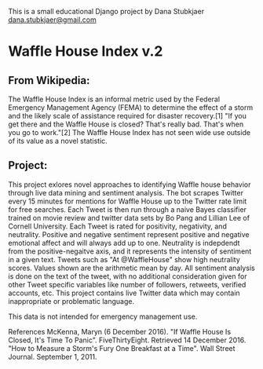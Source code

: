 This is a small educational Django project by Dana Stubkjaer<br> 
<dana.stubkjaer@gmail.com>

Waffle House Index v.2
===

From Wikipedia:
-
The Waffle House Index is an informal metric used by the Federal Emergency Management Agency (FEMA) to determine the effect of
a storm and the likely scale of assistance required for disaster recovery.[1] "If you get there and the Waffle House is closed? 
That's really bad. That's when you go to work."[2] The Waffle House Index has not seen wide use outside of its value as a novel 
statistic.

Project: 
--

This project exlores novel approaches to identifying Waffle house behavior through live data mining and sentiment analysis. The 
bot scrapes Twitter every 15 minutes for mentions for Waffle House up to the Twitter rate limit for free searches. Each Tweet 
is then run through a naive Bayes classifier trained on movie review and twitter data sets by Bo Pang and Lillian Lee of 
Cornell University. Each Tweet is rated for positivity, negativity, and neutrality. Positive and negative sentiment represent 
positive and negative emotional affect and will always add up to one. Neutrality is indepdendt from the positive-negaitve axis, 
and it represents the intensity of sentiment in a given text. Tweets such as "At @WaffleHouse" show high neutrality scores. 
Values shown are the arithmetic mean by day. All sentiment analysis is done on the text of the tweet, with no additional 
consideration given for other Tweet specific variables like number of followers, retweets, verified accounts, etc. This project 
contains live Twitter data which may contain inappropriate or problematic language.

This data is not intended for emergency management use.

References
McKenna, Maryn (6 December 2016). "If Waffle House Is Closed, It's Time To Panic". FiveThirtyEight. Retrieved 14 December 2016.
"How to Measure a Storm's Fury One Breakfast at a Time". Wall Street Journal. September 1, 2011.

